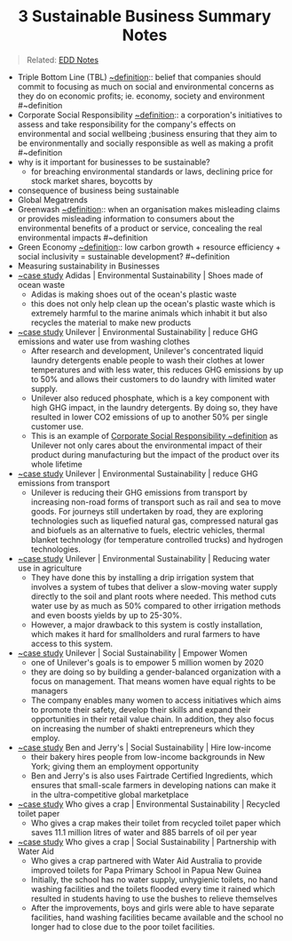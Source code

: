 <h1 align="center"><b> 3 Sustainable Business Summary Notes </b></h1>

> Related: [EDD Notes](/tcfs-notes/EDD/README.md)

- Triple Bottom Line (TBL) [~definition](link_generated_on_download):: belief that companies should commit to focusing as much on social and environmental concerns as they do on economic profits; ie. economy, society and environment #~definition
- Corporate Social Responsibility [~definition](link_generated_on_download):: a corporation's initiatives to assess and take responsibility for the company's effects on environmental and social wellbeing ;business ensuring that they aim to be environmentally and socially responsible as well as making a profit #~definition
- why is it important for businesses to be sustainable?
    - for breaching environmental standards or laws, declining price for stock market shares, boycotts by
- consequence of business being sustainable
- Global Megatrends
- Greenwash [~definition](link_generated_on_download):: when an organisation makes misleading claims or provides misleading information to consumers about the environmental benefits of a product or service, concealing the real environmental impacts #~definition
- Green Economy [~definition](link_generated_on_download):: low carbon growth + resource efficiency + social inclusivity = sustainable development? #~definition
- Measuring sustainability in Businesses
- [~case study](link_generated_on_download)  Adidas | Environmental Sustainability | Shoes made of ocean waste
    - Adidas is making shoes out of the ocean's plastic waste
    - this does not only help clean up the ocean's plastic waste which is extremely harmful to the marine animals which inhabit it but also recycles the material to make new products
- [~case study](link_generated_on_download) Unilever | Environmental Sustainability | reduce GHG emissions and water use from washing clothes
    - After research and development, Unilever's concentrated liquid laundry detergents enable people to wash their clothes at lower temperatures and with less water, this reduces GHG emissions by up to 50% and allows their customers to do laundry with limited water supply.
    - Unilever also reduced phosphate, which is a key component with high GHG impact, in the laundry detergents. By doing so, they have resulted in lower CO2 emissions of up to another 50% per single customer use.
    - This is an example of [Corporate Social Responsibility ~definition](link_generated_on_download) as Unilever not only cares about the environmental impact of their product during manufacturing but the impact of the product over its whole lifetime
- [~case study](link_generated_on_download) Unilever | Environmental Sustainability | reduce GHG emissions from transport
    - Unilever is reducing their GHG emissions from transport by increasing non-road forms of transport such as rail and sea to move goods. For journeys still undertaken by road, they are exploring technologies such as liquefied natural gas, compressed natural gas and biofuels as an alternative to fuels, electric vehicles, thermal blanket technology (for temperature controlled trucks) and hydrogen technologies.
- [~case study](link_generated_on_download) Unilever | Environmental Sustainability | Reducing water use  in agriculture
    - They have done this by installing a drip irrigation system that involves a system of tubes that deliver a slow-moving water supply directly to the soil and plant roots where needed. This method cuts water use by as much as 50% compared to other irrigation methods and even boosts yields by up to 25-30%.
    - However, a major drawback to this system is costly installation, which makes it hard for smallholders and rural farmers to have access to this system.
- [~case study](link_generated_on_download) Unilever | Social Sustainability | Empower Women
    - one of Unilever's goals is to empower 5 million women by 2020
    - they are doing so by building a gender-balanced organization with a focus on management. That means women have equal rights to be managers
    - The company enables many women to access initiatives which aims to promote their safety, develop their skills and expand their opportunities in their retail value chain. In addition, they also focus on increasing the number of shakti entrepreneurs which they employ.
- [~case study](link_generated_on_download) Ben and Jerry's | Social Sustainability | Hire low-income
    - their bakery hires people from low-income backgrounds in New York; giving them an employment opportunity
    - Ben and Jerry's is also uses Fairtrade Certified Ingredients, which ensures that small-scale farmers in developing nations can make it in the ultra-competitive global marketplace
- [~case study](link_generated_on_download) Who gives a crap | Environmental Sustainability | Recycled toilet paper
    - Who gives a crap makes their toilet from recycled toilet paper which saves 11.1 million litres of water and 885 barrels of oil per year
- [~case study](link_generated_on_download)   Who gives a crap | Social Sustainability | Partnership with Water Aid
    - Who gives a crap partnered with Water Aid Australia to provide improved toilets for Papa Primary School in Papua New Guinea
    - Initially, the school has no water supply, unhygienic toilets, no hand washing facilities and the toilets flooded every time it rained which resulted in students having to use the bushes to relieve themselves
    - After the improvements, boys and girls were able to have separate facilities, hand washing facilities became available and the school no longer had to close due to the poor toilet facilities.
